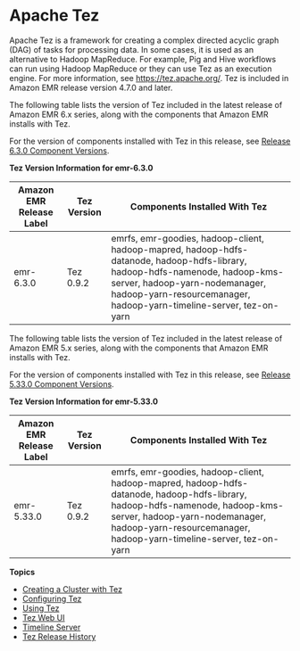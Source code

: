 # Apache Tez<a name="emr-tez"></a>

Apache Tez is a framework for creating a complex directed acyclic graph \(DAG\) of tasks for processing data\. In some cases, it is used as an alternative to Hadoop MapReduce\. For example, Pig and Hive workflows can run using Hadoop MapReduce or they can use Tez as an execution engine\. For more information, see [https://tez\.apache\.org/](https://tez.apache.org/)\. Tez is included in Amazon EMR release version 4\.7\.0 and later\.

The following table lists the version of Tez included in the latest release of Amazon EMR 6\.x series, along with the components that Amazon EMR installs with Tez\.

For the version of components installed with Tez in this release, see [Release 6\.3\.0 Component Versions](emr-release-6x.md#emr-630-release)\.


**Tez Version Information for emr\-6\.3\.0**  

| Amazon EMR Release Label | Tez Version | Components Installed With Tez | 
| --- | --- | --- | 
| emr\-6\.3\.0 | Tez 0\.9\.2 | emrfs, emr\-goodies, hadoop\-client, hadoop\-mapred, hadoop\-hdfs\-datanode, hadoop\-hdfs\-library, hadoop\-hdfs\-namenode, hadoop\-kms\-server, hadoop\-yarn\-nodemanager, hadoop\-yarn\-resourcemanager, hadoop\-yarn\-timeline\-server, tez\-on\-yarn | 

The following table lists the version of Tez included in the latest release of Amazon EMR 5\.x series, along with the components that Amazon EMR installs with Tez\.

For the version of components installed with Tez in this release, see [Release 5\.33\.0 Component Versions](emr-release-5x.md#emr-5330-release)\.


**Tez Version Information for emr\-5\.33\.0**  

| Amazon EMR Release Label | Tez Version | Components Installed With Tez | 
| --- | --- | --- | 
| emr\-5\.33\.0 | Tez 0\.9\.2 | emrfs, emr\-goodies, hadoop\-client, hadoop\-mapred, hadoop\-hdfs\-datanode, hadoop\-hdfs\-library, hadoop\-hdfs\-namenode, hadoop\-kms\-server, hadoop\-yarn\-nodemanager, hadoop\-yarn\-resourcemanager, hadoop\-yarn\-timeline\-server, tez\-on\-yarn | 

**Topics**
+ [Creating a Cluster with Tez](tez-create-cluster.md)
+ [Configuring Tez](tez-configure.md)
+ [Using Tez](tez-using.md)
+ [Tez Web UI](tez-web-ui.md)
+ [Timeline Server](tez-timeline-server.md)
+ [Tez Release History](Tez-release-history.md)